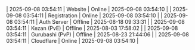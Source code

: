 | 2025-09-08 03:54:11 | Website | Online | 2025-09-08 03:54:10 |
| 2025-09-08 03:54:11 | Registration | Online | 2025-09-08 03:54:10 |
| 2025-09-08 03:54:11 | Auth Server | Offline | 2025-08-18 09:33:31 |
| 2025-09-08 03:54:11 | Kezan (PvE) | Offline | 2025-08-03 17:58:02 |
| 2025-09-08 03:54:11 | Gurubashi (PvP) | Offline | 2025-08-23 21:44:06 |
| 2025-09-08 03:54:11 | Cloudflare | Online | 2025-09-08 03:54:10 |
